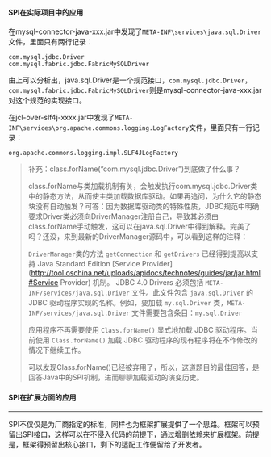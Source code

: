 #### SPI在实际项目中的应用

在mysql-connector-java-xxx.jar中发现了`META-INF\services\java.sql.Driver`文件，里面只有两行记录：

```
com.mysql.jdbc.Driver
com.mysql.fabric.jdbc.FabricMySQLDriver
```

由上可以分析出，java.sql.Driver是一个规范接口，`com.mysql.jdbc.Driver`，`com.mysql.fabric.jdbc.FabricMySQLDriver`则是mysql-connector-java-xxx.jar对这个规范的实现接口。

在jcl-over-slf4j-xxxx.jar中发现了`META-INF\services\org.apache.commons.logging.LogFactory`文件，里面只有一行记录：

```
org.apache.commons.logging.impl.SLF4JLogFactory
```

>补充：class.forName(“com.mysql.jdbc.Driver”)到底做了什么事？
>
>class.forName与类加载机制有关，会触发执行com.mysql.jdbc.Driver类中的静态方法，从而使主类加载数据库驱动。如果再追问，为什么它的静态块没有自动触发？可答：因为数据库驱动类的特殊性质，JDBC规范中明确要求Driver类必须向DriverManager注册自己，导致其必须由class.forName手动触发，这可以在java.sql.Driver中得到解释。完美了吗？还没，来到最新的DriverManager源码中，可以看到这样的注释：
>
>`DriverManager`类的方法 `getConnection` 和 `getDrivers` 已经得到提高以支持 Java Standard Edition [Service Provider](http://tool.oschina.net/uploads/apidocs/technotes/guides/jar/jar.html#Service Provider) 机制。 JDBC 4.0 Drivers 必须包括 `META-INF/services/java.sql.Driver` 文件。此文件包含 `java.sql.Driver` 的 JDBC 驱动程序实现的名称。例如，要加载 `my.sql.Driver` 类，`META-INF/services/java.sql.Driver` 文件需要包含条目：`my.sql.Driver`
>
>应用程序不再需要使用 `Class.forName()` 显式地加载 JDBC 驱动程序。当前使用 `Class.forName()` 加载 JDBC 驱动程序的现有程序将在不作修改的情况下继续工作。
>
>可以发现Class.forName()已经被弃用了，所以，这道题目的最佳回答，是回答Java中的SPI机制，进而聊聊加载驱动的演变历史。

#### SPI在扩展方面的应用

---

SPI不仅仅是为厂商指定的标准，同样也为框架扩展提供了一个思路。框架可以预留出SPI接口，这样可以在不侵入代码的前提下，通过增删依赖来扩展框架。前提是，框架得预留出核心接口，剩下的适配工作便留给了开发者。